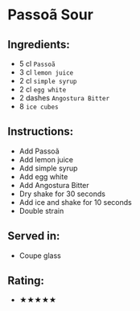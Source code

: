 # Passoã Sour

## Ingredients:
- 5 cl `Passoã`
- 3 cl `lemon juice`
- 2 cl `simple syrup`
- 2 cl `egg white`
- 2 dashes `Angostura Bitter`
- 8 `ice cubes`

## Instructions:
- Add Passoã
- Add lemon juice
- Add simple syrup
- Add egg white
- Add Angostura Bitter
- Dry shake for 30 seconds
- Add ice and shake for 10 seconds
- Double strain

## Served in:
- Coupe glass

## Rating:
- ★★★★★